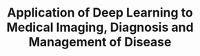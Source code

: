 ---
name: Albert Hsiao
email: a3hsiao@health.ucsd.edu
photo: https://datascience.ucsd.edu/wp-content/uploads/2022/09/Albert-Hsiao-.jpeg
website: https://www.linkedin.com/in/albert-hsiao-md-phd/
domain: A01
title: Application of Deep Learning to Medical Imaging, Diagnosis and Management of Disease
bio: "Albert Hsiao is a San Diego native, completed a dual-major at Caltech in Biology and Engineering/Computer Science before returning to San Diego for medical school, joining the dual-degree MD-PhD Medical Scientist Training Program (MSTP). He is a graduate of the UCSD Bioengineering and Bioinformatics PhD programs, completing his thesis work with Shankar Subramaniam and Jerry Olefsky on the functional genomics of insulin resistance. He continued his post-graduate clinical training at Stanford in general surgery, diagnostic radiology, interventional radiology and cardiovascular imaging. While a clinical diagnostic radiology resident, he co-founded Arterys, Inc, a start-up company that developed a cloud-based medical imaging artificial intelligence platform and partnered with GE Healthcare to bring the 4D Flow MRI technology to market. He returned to UCSD as faculty in the Department of Radiology, where he continues to practice clinically and founded the Augmented imaging/Artificial intelligence Data Analytics (AiDA) laboratory to further build advanced imaging techniques for diagnosis and treatment of cardiovascular disease, infection and cancer.
"
description: "This group will investigate applications of deep learning to the characterization of medical images. This will likely focus principally on radiography (x-rays) for the two quarters, but the skill set developed by students will be broadly applicable to other higher-dimensional medical image data."
summer: "Review this previous paper. Students will replicate some of its results in the first quarter."
oldstudent: https://yashpotdar.github.io/deep-learning-pulmonary-edema/
prerequisites: None
time: Monday 1-2PM, In-Person 📍 <a href="https://maps.app.goo.gl/fa5c6mUUnqBNfbxXA" style="color:white">ACTRI 4W-526</a>
style: Students will work with me for the capstone section, but may also interface with graduate students and/or post-doctoral fellows in my lab.
seats: 6
tag: Bio
---